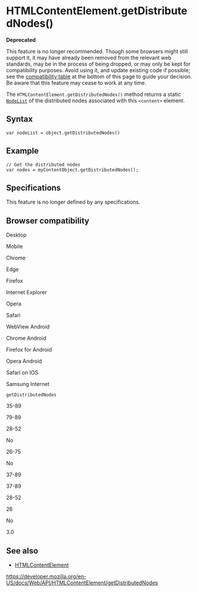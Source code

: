 # HTMLContentElement.getDistributedNodes()

**Deprecated**

This feature is no longer recommended. Though some browsers might still support it, it may have already been removed from the relevant web standards, may be in the process of being dropped, or may only be kept for compatibility purposes. Avoid using it, and update existing code if possible; see the [compatibility table](#browser_compatibility) at the bottom of this page to guide your decision. Be aware that this feature may cease to work at any time.

The `HTMLContentElement.getDistributedNodes()` method returns a static [`NodeList`](../nodelist) of the <span class="page-not-created">distributed nodes</span> associated with this `<content>` element.

## Syntax

    var nodeList = object.getDistributedNodes()

## Example

    // Get the distributed nodes
    var nodes = myContentObject.getDistributedNodes();

## Specifications

This feature is no longer defined by any specifications.

## Browser compatibility

Desktop

Mobile

Chrome

Edge

Firefox

Internet Explorer

Opera

Safari

WebView Android

Chrome Android

Firefox for Android

Opera Android

Safari on IOS

Samsung Internet

`getDistributedNodes`

35-89

79-89

28-52

No

26-75

No

37-89

37-89

28-52

26

No

3.0

## See also

- [HTMLContentElement](../htmlcontentelement)

<a href="https://developer.mozilla.org/en-US/docs/Web/API/HTMLContentElement/getDistributedNodes" class="_attribution-link">https://developer.mozilla.org/en-US/docs/Web/API/HTMLContentElement/getDistributedNodes</a>
